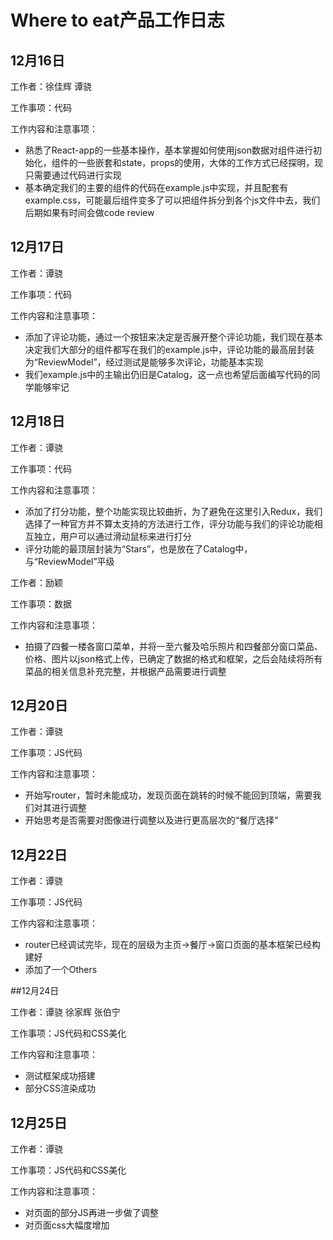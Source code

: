 # Where to eat产品工作日志

## 12月16日

工作者：徐佳辉 谭骁

工作事项：代码

工作内容和注意事项：

- 熟悉了React-app的一些基本操作，基本掌握如何使用json数据对组件进行初始化，组件的一些嵌套和state，props的使用，大体的工作方式已经探明，现只需要通过代码进行实现
- 基本确定我们的主要的组件的代码在example.js中实现，并且配套有example.css，可能最后组件变多了可以把组件拆分到各个js文件中去，我们后期如果有时间会做code review

## 12月17日

工作者：谭骁

工作事项：代码

工作内容和注意事项：

- 添加了评论功能，通过一个按钮来决定是否展开整个评论功能，我们现在基本决定我们大部分的组件都写在我们的example.js中，评论功能的最高层封装为“ReviewModel”，经过测试是能够多次评论，功能基本实现
- 我们example.js中的主输出仍旧是Catalog，这一点也希望后面编写代码的同学能够牢记

## 12月18日

工作者：谭骁

工作事项：代码

工作内容和注意事项：

- 添加了打分功能，整个功能实现比较曲折，为了避免在这里引入Redux，我们选择了一种官方并不算太支持的方法进行工作，评分功能与我们的评论功能相互独立，用户可以通过滑动鼠标来进行打分
- 评分功能的最顶层封装为“Stars”，也是放在了Catalog中，与“ReviewModel”平级

工作者：励颖

工作事项：数据

工作内容和注意事项：

- 拍摄了四餐一楼各窗口菜单，并将一至六餐及哈乐照片和四餐部分窗口菜品、价格、图片以json格式上传，已确定了数据的格式和框架，之后会陆续将所有菜品的相关信息补充完整，并根据产品需要进行调整

## 12月20日

工作者：谭骁

工作事项：JS代码

工作内容和注意事项：

- 开始写router，暂时未能成功，发现页面在跳转的时候不能回到顶端，需要我们对其进行调整
- 开始思考是否需要对图像进行调整以及进行更高层次的“餐厅选择”

## 12月22日

工作者：谭骁

工作事项：JS代码

工作内容和注意事项：

- router已经调试完毕，现在的层级为主页->餐厅->窗口页面的基本框架已经构建好
- 添加了一个Others

##12月24日

工作者：谭骁 徐家辉 张伯宁

工作事项：JS代码和CSS美化

工作内容和注意事项：

- 测试框架成功搭建
- 部分CSS渲染成功

## 12月25日

工作者：谭骁 

工作事项：JS代码和CSS美化

工作内容和注意事项：

- 对页面的部分JS再进一步做了调整
- 对页面css大幅度增加